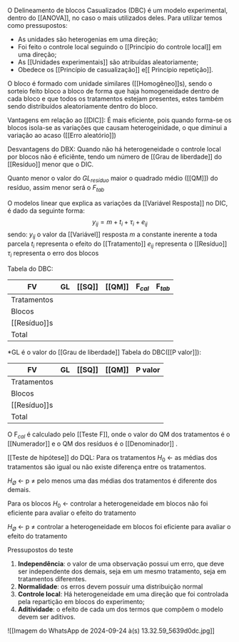 O Delineamento de blocos Casualizados (DBC) é um modelo experimental, dentro do [[ANOVA]], no caso o mais utilizados deles.
Para utilizar temos como pressupostos:
- As unidades são heterogenias em uma direção;
- Foi feito o controle local seguindo o [[Princípio do controle local]] em uma direção;
- As [[Unidades experimentais]] são atribuídas aleatoriamente;
- Obedece os [[Princípio de casualização]] e[[ Princípio repetição]].

O bloco é formado com unidade similares ([[Homogêneo]]s), sendo o sorteio feito bloco a bloco de forma que haja homogeneidade dentro de cada bloco e que todos os tratamentos estejam presentes, estes também sendo distribuídos aleatoriamente dentro do bloco. 

Vantagens em relação ao [[DIC]]:
É mais eficiente, pois quando forma-se os blocos isola-se as variações que causam heterogeinidade, o que diminui a variação ao acaso ([[Erro aleatório]])

Desvantagens do DBX:
Quando não há heterogeneidade o controle local por blocos não é eficiênte, tendo um número de [[Grau de liberdade]] do [[Resíduo]] menor que o DIC.

Quanto menor o valor do $GL_{resíduo}$ maior o quadrado médio ([[QM]]) do resíduo, assim menor será o $F_{tab}$

O modelos linear que explica as variações da [[Variável Resposta]] no DIC, é dado da seguinte forma:
$$y_{ij}=m+t_i+\tau_i+e_{ij}$$
sendo:
$y_{ij}$ o valor da [[Variável]] resposta
$m$ a constante inerente a toda parcela
$t_{i}$ representa o efeito do [[Tratamento]]
$e_{ij}$ representa o [[Resíduo]]
$\tau_i$ representa o erro dos blocos

Tabela do DBC:

| FV           | GL  | [[SQ]] | [[QM]] | F$_{cal}$ | F$_{tab}$ |
| ------------ | --- | ------ | ------ | --------- | --------- |
| Tratamentos  |     |        |        |           |           |
| Blocos       |     |        |        |           |           |
| [[Resíduo]]s |     |        |        |           |           |
| Total        |     |        |        |           |           |
*GL é o valor do [[Grau de liberdade]]
Tabela do DBC([[P valor]]):

| FV           | GL  | [[SQ]] | [[QM]] | P valor |
| ------------ | --- | ------ | ------ | ------- |
| Tratamentos  |     |        |        |         |
| Blocos       |     |        |        |         |
| [[Resíduo]]s |     |        |        |         |
| Total        |     |        |        |         |
O F$_{cal}$ é calculado pelo [[Teste F]], onde o valor do QM dos tratamentos é o [[Numerador]] e o QM dos resíduos é o [[Denominador]] .

[[Teste de hipótese]] do DQL:
Para os tratamentos
$H_0$ <- as médias dos tratamentos são igual ou não existe diferença entre os tratamentos.

$H_Ø$ <- p ≠ pelo menos uma das médias dos tratamentos é diferente dos demais.

Para os blocos
$H_0$ <- controlar a heterogeneidade em blocos não foi eficiente para avaliar o efeito do tratamento

$H_Ø$ <- p ≠ controlar a heterogeneidade em blocos foi eficiente para avaliar o efeito do tratamento

Pressupostos do teste 
1. **Independência**: o valor de uma observação possui um erro, que deve ser independente dos demais, seja em um mesmo tratamento, seja em tratamentos diferentes.
2. **Normalidade**: os erros devem possuir uma distribuição normal
3. **Controle local**: Há heterogeneidade em uma direção que foi controlada pela repartição em blocos do experimento;
4. **Aditividade**: o efeito de cada um dos termos que compõem o modelo devem ser aditivos.

![[Imagem do WhatsApp de 2024-09-24 à(s) 13.32.59_5639d0dc.jpg]]